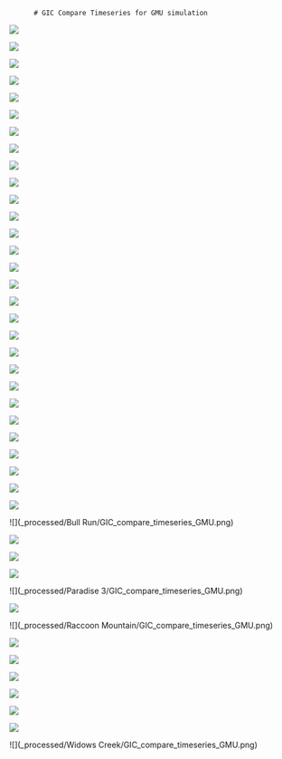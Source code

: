
          # GIC Compare Timeseries for GMU simulation
          
![](_processed/10052/GIC_compare_timeseries_GMU.png)

![](_processed/10076/GIC_compare_timeseries_GMU.png)

![](_processed/10099/GIC_compare_timeseries_GMU.png)

![](_processed/10238/GIC_compare_timeseries_GMU.png)

![](_processed/10255/GIC_compare_timeseries_GMU.png)

![](_processed/10622/GIC_compare_timeseries_GMU.png)

![](_processed/10063/GIC_compare_timeseries_GMU.png)

![](_processed/10077/GIC_compare_timeseries_GMU.png)

![](_processed/10079/GIC_compare_timeseries_GMU.png)

![](_processed/10113/GIC_compare_timeseries_GMU.png)

![](_processed/10114/GIC_compare_timeseries_GMU.png)

![](_processed/10115/GIC_compare_timeseries_GMU.png)

![](_processed/10402/GIC_compare_timeseries_GMU.png)

![](_processed/10428/GIC_compare_timeseries_GMU.png)

![](_processed/10659/GIC_compare_timeseries_GMU.png)

![](_processed/10660/GIC_compare_timeseries_GMU.png)

![](_processed/10693/GIC_compare_timeseries_GMU.png)

![](_processed/10184/GIC_compare_timeseries_GMU.png)

![](_processed/10185/GIC_compare_timeseries_GMU.png)

![](_processed/10186/GIC_compare_timeseries_GMU.png)

![](_processed/10187/GIC_compare_timeseries_GMU.png)

![](_processed/10195/GIC_compare_timeseries_GMU.png)

![](_processed/10197/GIC_compare_timeseries_GMU.png)

![](_processed/10203/GIC_compare_timeseries_GMU.png)

![](_processed/10204/GIC_compare_timeseries_GMU.png)

![](_processed/10208/GIC_compare_timeseries_GMU.png)

![](_processed/10212/GIC_compare_timeseries_GMU.png)

![](_processed/10220/GIC_compare_timeseries_GMU.png)

![](_processed/10250/GIC_compare_timeseries_GMU.png)

![](_processed/Bull Run/GIC_compare_timeseries_GMU.png)

![](_processed/Gleason/GIC_compare_timeseries_GMU.png)

![](_processed/Johnsonville/GIC_compare_timeseries_GMU.png)

![](_processed/Montgomery/GIC_compare_timeseries_GMU.png)

![](_processed/Paradise 3/GIC_compare_timeseries_GMU.png)

![](_processed/Pinhook/GIC_compare_timeseries_GMU.png)

![](_processed/Raccoon Mountain/GIC_compare_timeseries_GMU.png)

![](_processed/Rutherford/GIC_compare_timeseries_GMU.png)

![](_processed/Shelby/GIC_compare_timeseries_GMU.png)

![](_processed/Southaven/GIC_compare_timeseries_GMU.png)

![](_processed/Sullivan/GIC_compare_timeseries_GMU.png)

![](_processed/Union/GIC_compare_timeseries_GMU.png)

![](_processed/Weakley/GIC_compare_timeseries_GMU.png)

![](_processed/Widows Creek/GIC_compare_timeseries_GMU.png)
